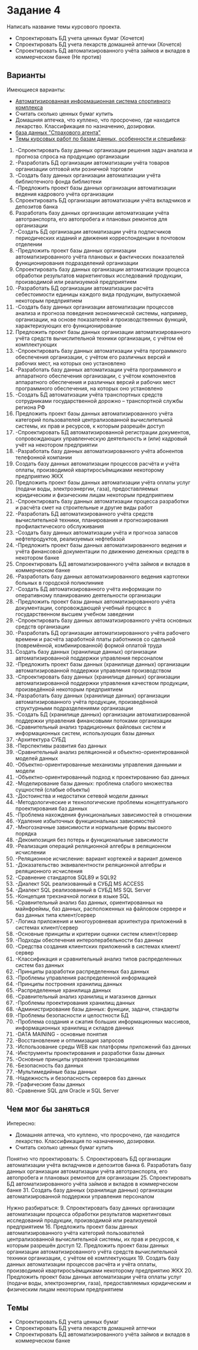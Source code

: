 # Задание 4

Написать название темы курсового проекта.

* Спроектировать БД учета ценных бумаг (Хочется)
* Спроектировать БД учета лекарств домашней аптечки (Хочется)
* Спроектировать БД автоматизированного учёта займов и вкладов в коммерческом банке (Не против)

## Варианты

Имеющиеся варианты:
* [Автоматизированная информационная система спортивного комплекса](http://iu5.bmstu.ru/pluginfile.php?file=%2F4423%2Fmod_resource%2Fcontent%2F1%2F2018_%D0%9C%D0%B5%D1%82%D0%BE%D0%B4%D0%A3%D0%BA%D0%B0%D0%B7-%D0%BA_%D0%9A%D0%A0_%D0%BF%D0%BE_%D0%91%D0%94%20%28pdf.io%29.pdf)
* Считать сколько ценных бумаг купить
* Домашняя аптечка, что куплено, что просрочено, где находится лекарство. Классификация по назначению, дозировки.
* [база данных "Страхового агента"](https://sites.google.com/site/vsevidyucebnyhrabot/home/proektirovanie-i-razrabotka-bazy-dannyh-strahovogo-agenta)
* [Темы курсовых работ по базам данных, особенности и специфика](https://itdiplom.ru/temy-kursovyh-rabot-bazy-dannyh):
1. -Спроектировать базу данных организации решения задач анализа и прогноза спроса на продукцию организации
2. -Разработать БД организации автоматизации учёта товаров организации оптовой или розничной торговли
3. -Создать базу данных организации автоматизации учёта библиотечного фонда библиотеки
4. -Предложить проект базы данных организации автоматизации ведения кадрового учёта организации
5. Спроектировать БД организации автоматизации учёта вкладчиков и депозитов банка
6. Разработать базу данных организации автоматизации учёта автотранспорта, его автопробега и плановых ремонтов для организации
7. -Создать БД организации автоматизации учёта подписчиков периодических изданий и движения корреспонденции в почтовом отделении
8. -Предложить проект базы данных организации автоматизированного учёта плановых и фактических показателей функционирования подразделений организации
9. Спроектировать базу данных организации автоматизации процесса обработки результатов маркетинговых исследований продукции, производимой или реализуемой предприятием
10. -Разработать БД организации автоматизации расчёта себестоимости единицы каждого вида продукции, выпускаемой некоторым предприятием
11. -Создать базу данных организации автоматизации процессов анализа и прогноза поведения экономической системы, например, организации, на основе показателей и производственных функций, характеризующих его функционирование
12. Предложить проект базы данных организации автоматизированного учёта средств вычислительной техники организации, с учётом её комплектующих
13. -Спроектировать базу данных автоматизации учёта программного обеспечения организации, с учётом его различных версий и рабочих мест, на которых оно установлено
14. -Разработать базу данных автоматизации учёта программного и аппаратного обеспечения организации, с учётом компонентов аппаратного обеспечения и различных версий и рабочих мест программного обеспечения, на которых оно установлено
15. -Создать БД автоматизации учёта транспортных средств сотрудниками государственной дорожно – транспортной службы региона РФ
16. Предложить проект базы данных автоматизированного учёта категорий пользователей централизованной вычислительной системы, их прав и ресурсов, к которым разрешён доступ
17. -Спроектировать БД автоматизированной регистрации документов, сопровождающих управленческую деятельность и (или) кадровый учёт на некотором предприятии
18. -Разработать базу данных автоматизированного учёта абонентов телефонной компании
19. Создать базу данных автоматизации процессов расчёта и учёта оплаты, производимой квартиросъёмщиками некоторому предприятию ЖКХ
20. Предложить проект базы данных автоматизации учёта оплаты услуг (подачи воды, электроэнергии, газа), предоставляемых юридическим и физическим лицам некоторым предприятием
21. -Спроектировать базу данных автоматизации процесса разработки и расчёта смет на строительные и другие виды работ
22. -Разработать БД автоматизированного учёта средств вычислительной техники, планирования и прогнозирования профилактического обслуживания
23. -Создать базу данных автоматизации учёта и прогноза запасов нефтепродуктов, реализуемых нефтебазой
24. -Предложить проект базы данных автоматизированного ведения и учёта финансовой документации по движению денежных средств в некотором банке
25. Спроектировать БД автоматизированного учёта займов и вкладов в коммерческом банке
26. -Разработать базу данных автоматизированного ведения картотеки больных в городской поликлинике
27. -Создать БД автоматизированного учёта информации по оперативному планированию деятельности организации
28. -Предложить проект базы данных автоматизированного учёта документации, сопровождающей учебный процесс в государственном высшем учебном заведении
29. -Спроектировать базу данных автоматизированного учёта основных средств организации
30. -Разработать БД организации автоматизированного учёта рабочего времени и расчёта заработной платы работников со сдельной (повремённой, комбинированной) формой оплатой труда
31. Создать базу данных (хранилище данных) организации автоматизированной поддержки управления персоналом
32. -Предложить проект базы данных (хранилище данных) организации автоматизированной поддержки управления производством
33. -Спроектировать базу данных (хранилище данных) организации автоматизированной поддержки управления качеством продукции, произведённой некоторым предприятием
34. -Разработать базу данных (хранилище данных) организации автоматизированного учёта продукции, произведённой структурными подразделениями организации
35. -Создать БД (хранилище данных) организации автоматизированной поддержки управления финансовыми потоками организации
36. -Сравнительный анализ традиционных файловых систем и информационных систем, использующих базы данных
37. -Архитектура СУБД
38. -Перспективы развития баз данных
39. -Сравнительный анализ реляционной и объектно-ориентированной моделей данных
40. -Объектно-ориентированные механизмы управления данными и модели
41. -Объектно-ориентированный подход к проектированию баз данных
42. -Моделирование базы данных: проблема слабого множества сущностей (слабые объекты)
43. -Достоинства и недостатки сетевой модели данных
44. -Методологические и технологические проблемы концептуального проектирования баз данных
45. -Проблема нахождения функциональных зависимостей в отношении
46. -Удаление избыточных функциональных зависимостей
47. -Многозначные зависимости и нормальные формы высокого порядка
48. -Декомпозиция без потерь и функциональные зависимости
49. -Реализация операций реляционной алгебры в реляционном исчислении
50. -Реляционное исчисление: вариант кортежей и вариант доменов
51. -Доказательство эквивалентности реляционной алгебры и реляционного исчисления
52. -Сравнение стандартов SQL89 и SQL92
53. -Диалект SQL реализованный в СУБД MS ACCESS
54. -Диалект SQL реализованный в СУБД MS SQL Server
55. -Концепция трехзначной логики в языке SQL
56. -Сравнительный анализ баз данных, ориентированных на майнфреймы, баз данных, расположенных на файловом сервере и баз данных типа клиент/сервер
57. -Логика приложения и многоуровневая архитектура приложений в системах клиент/сервер
58. -Основные принципы и критерии оценки систем клиент/сервер
59. -Подходы обеспечения интероперабельности баз данных
60. -Средства создания клиентских приложений в системах клиент/сервер
61. -Классификация и сравнительный анализ типов распределенных систем баз данных
62. -Принципы разработки распределенных баз данных
63. -Проблемы управления распределенной информацией
64. -Принципы построения хранилищ данных
65. -Распределенные хранилища данных
66. -Сравнительный анализ хранилищ и магазинов данных
67. -Проблемы проектирования хранилищ данных
68. -Администрирование базы данных: функции, задачи, стандарты
69. -Проблемы безопасности и целостности БД
70. -Проблема создания и сжатия больших информационных массивов, информационных хранилищ и складов данных
71. -DATA MAINING - основные понятия
72. -Восстановление и оптимизация запросов
73. -Использование среды WEB как платформы приложений баз данных
74. -Инструменты проектирования и разработки базы данных
75. -Основные принципы управления транзакциями
76. -Безопасность баз данных
77. -Мультимедийные базы данных
78. -Надежность и безопасность серверов баз данных
79. -Графические базы данных
80. -Сравнение SQL для Oracle и SQL Server

## Чем мог бы заняться

Интересно:
* Домашняя аптечка, что куплено, что просрочено, где находится лекарство. Классификация по назначению, дозировки.
* Считать сколько ценных бумаг купить

Понятно что проектировать:
5. Спроектировать БД организации автоматизации учёта вкладчиков и депозитов банка
6. Разработать базу данных организации автоматизации учёта автотранспорта, его автопробега и плановых ремонтов для организации
25. Спроектировать БД автоматизированного учёта займов и вкладов в коммерческом банке
31. Создать базу данных (хранилище данных) организации автоматизированной поддержки управления персоналом

Нужно разбираться:
9. Спроектировать базу данных организации автоматизации процесса обработки результатов маркетинговых исследований продукции, производимой или реализуемой предприятием
16. Предложить проект базы данных автоматизированного учёта категорий пользователей централизованной вычислительной системы, их прав и ресурсов, к которым разрешён доступ
12. Предложить проект базы данных организации автоматизированного учёта средств вычислительной техники организации, с учётом её комплектующих
19. Создать базу данных автоматизации процессов расчёта и учёта оплаты, производимой квартиросъёмщиками некоторому предприятию ЖКХ
20. Предложить проект базы данных автоматизации учёта оплаты услуг (подачи воды, электроэнергии, газа), предоставляемых юридическим и физическим лицам некоторым предприятием

## Темы

* Спроектировать БД учета ценных бумаг
* Спроектировать БД учета лекарств домашней аптечки
* Спроектировать БД автоматизированного учёта займов и вкладов в коммерческом банке